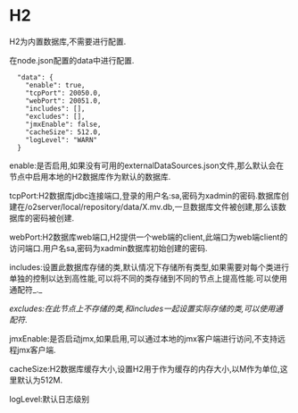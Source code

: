# H2

H2为内置数据库,不需要进行配置.

在node.json配置的data中进行配置.

```text
  "data": {
    "enable": true,
    "tcpPort": 20050.0,
    "webPort": 20051.0,
    "includes": [],
    "excludes": [],
    "jmxEnable": false,
    "cacheSize": 512.0,
    "logLevel": "WARN"
  }
```

enable:是否启用,如果没有可用的externalDataSources.json文件,那么默认会在节点中启用本地的H2数据库作为默认的数据库. 

tcpPort:H2数据库jdbc连接端口,登录的用户名:sa,密码为xadmin的密码.数据库创建在/o2server/local/repository/data/X.mv.db,一旦数据库文件被创建,那么该数据库的密码被创建. 

webPort:H2数据库web端口,H2提供一个web端的client,此端口为web端client的访问端口.用户名sa,密码为xadmin数据库初始创建的密码. 

includes:设置此数据库存储的类,默认情况下存储所有类型,如果需要对每个类进行单独的控制以达到高性能,可以将不同的类存储到不同的节点上提高性能.可以使用通配符_._ 

_excludes:在此节点上不存储的类,和includes一起设置实际存储的类,可以使用通配符_. 

jmxEnable:是否启动jmx,如果启用,可以通过本地的jmx客户端进行访问,不支持远程jmx客户端.

 cacheSize:H2数据库缓存大小,设置H2用于作为缓存的内存大小,以M作为单位,这里默认为512M. 

logLevel:默认日志级别



